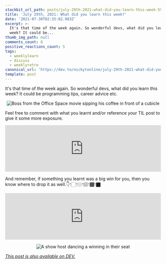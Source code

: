 ```yaml
---
stackbit_url_path: posts/july-29th-2021-what-did-you-learn-this-week-59ia
title: 'July 29th, 2021: What did you learn this week?'
date: '2021-07-30T02:35:02.983Z'
excerpt: >-
  It's that time of the week again. So wonderful devs, what did you learn this
  week? It could be...
thumb_img_path: null
comments_count: 8
positive_reactions_count: 5
tags:
  - weeklylearn
  - discuss
  - weeklyretro
canonical_url: 'https://dev.to/nickytonline/july-29th-2021-what-did-you-learn-this-week-59ia'
template: post
---
```

It's that time of the week again. So wonderful devs, what did you learn this week? It could be programming tips, career advice etc.

<center>

![Boss from the Office Space movie sipping his coffee in front of a cubicle](https://media.giphy.com/media/lSVL6vdhdZVPW/giphy.gif)

</center>

Feel free to comment with what you learnt and/or reference your TIL post to give it some more exposure.


<iframe class="liquidTag" src="https://dev.to/embed/tag?args=todayilearned" style="border: 0; width: 100%;"></iframe>


And remember, if something you learnt was a big win for you, then you know where to drop it as well.👇👇🏻👇🏼👇🏽👇🏾👇🏿


<iframe class="liquidTag" src="https://dev.to/embed/link?args=https%3A%2F%2Fdev.to%2Fdevteam%2Fwhat-was-your-win-this-week-4129" style="border: 0; width: 100%;"></iframe>


<center>

![A show host dancing a winning in their seat](https://media.giphy.com/media/l3q2Z6S6n38zjPswo/giphy.gif)
</center>

*[This post is also available on DEV.](https://dev.to/nickytonline/july-29th-2021-what-did-you-learn-this-week-59ia)*


<script>
const parent = document.getElementsByTagName('head')[0];
const script = document.createElement('script');
script.type = 'text/javascript';
script.src = 'https://cdnjs.cloudflare.com/ajax/libs/iframe-resizer/4.1.1/iframeResizer.min.js';
script.charset = 'utf-8';
script.onload = function() {
    window.iFrameResize({}, '.liquidTag');
};
parent.appendChild(script);
</script>    
